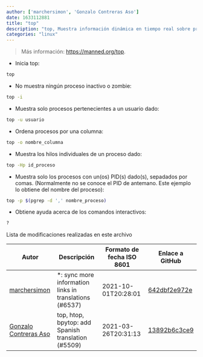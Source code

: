 ```yaml
---
author: ['marchersimon', 'Gonzalo Contreras Aso']
date: 1633112881
title: "top"
description: "top, Muestra información dinámica en tiempo real sobre procesos ejecutándose."
categories: "linux"
---
```

> Más información: <https://manned.org/top>.

- Inicia top:

```bash
top
```

- No muestra ningún proceso inactivo o zombie:

```bash
top -i
```

- Muestra solo procesos pertenecientes a un usuario dado:

```bash
top -u usuario
```

- Ordena procesos por una columna:

```bash
top -o nombre_columna
```

- Muestra los hilos individuales de un proceso dado:

```bash
top -Hp id_proceso
```

- Muestra solo los procesos con un(os) PID(s) dado(s), sepadados por comas. (Normalmente no se conoce el PID de antemano. Este ejemplo lo obtiene del nombre del proceso):

```bash
top -p $(pgrep -d ',' nombre_proceso)
```

- Obtiene ayuda acerca de los comandos interactivos:

```bash
?
```
Lista de modificaciones realizadas en este archivo


Autor | Descripción | Formato de fecha ISO 8601 | Enlace a GitHub
------|-----|-----|-----
[marchersimon](mailto:50295997+marchersimon@users.noreply.github.com) | *: sync more information links in translations (#6537) | 2021-10-01T20:28:01 | [642dbf2e972e](https://github.com/tldr-pages/tldr/commit/642dbf2e972e388fab8c84ba3b4685fb862b6454)
[Gonzalo Contreras Aso](mailto:61254163+goznalo-git@users.noreply.github.com) | top, htop, bpytop: add Spanish translation (#5509) | 2021-03-26T20:31:13 | [13892b6c3ce9](https://github.com/tldr-pages/tldr/commit/13892b6c3ce9960681d14736835fa82812e75a01)

